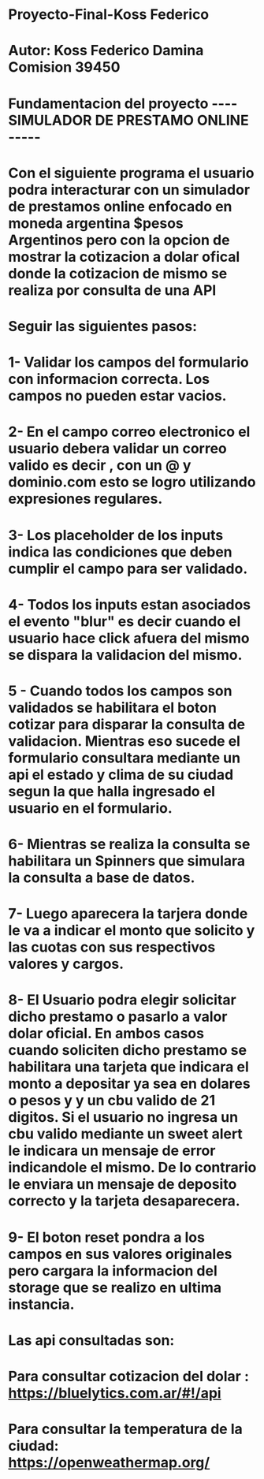 # Proyecto-Final-Koss Federico

# Autor: Koss Federico Damina Comision 39450

# Fundamentacion del proyecto ---- SIMULADOR DE PRESTAMO ONLINE ----- 

# Con el siguiente programa el usuario podra interacturar con un simulador de prestamos online enfocado en moneda argentina $pesos Argentinos pero con la opcion de mostrar la cotizacion a dolar ofical donde la cotizacion de mismo se realiza por consulta de una API

# Seguir las siguientes pasos:
# 1- Validar los campos del formulario con informacion correcta. Los campos no pueden estar vacios.
# 2- En el campo correo electronico el usuario debera validar un correo valido es decir , con un @ y dominio.com esto se logro utilizando expresiones regulares.
# 3- Los placeholder de los inputs indica las condiciones que deben cumplir el campo para ser validado.
# 4- Todos los inputs estan asociados el evento "blur" es decir cuando el usuario hace click afuera del mismo se dispara la validacion del mismo.
# 5 - Cuando todos los campos son validados se habilitara el boton cotizar para disparar la consulta de validacion. Mientras eso sucede el formulario consultara mediante un api el estado y clima de su ciudad segun la que halla ingresado el usuario en el formulario.
# 6- Mientras se realiza la consulta se habilitara un Spinners que simulara la consulta a base de datos.
# 7- Luego aparecera la tarjera donde le va a indicar el monto que solicito y las cuotas con sus respectivos valores y cargos.
# 8- El Usuario podra elegir solicitar dicho prestamo o pasarlo a valor dolar oficial. En ambos casos cuando soliciten dicho prestamo se habilitara una tarjeta que indicara el monto a depositar ya sea en dolares o pesos y y un cbu valido de 21 digitos. Si el usuario no ingresa un cbu valido mediante un sweet alert le indicara un mensaje de error indicandole el mismo. De lo contrario le enviara un mensaje de deposito correcto y la tarjeta desaparecera.
# 9- El boton reset pondra a los campos en sus valores originales pero cargara la informacion del storage que se realizo en ultima instancia.


# Las api consultadas son:
# Para consultar cotizacion del dolar : https://bluelytics.com.ar/#!/api
# Para consultar la temperatura de la ciudad: https://openweathermap.org/